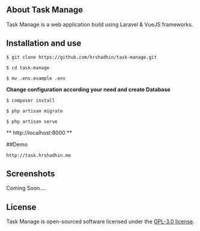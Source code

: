 ## About Task Manage

Task Manage is a web application build using Laravel & VueJS frameworks.

## Installation and use

```
$ git clone https://github.com/hrshadhin/task-manage.git
```
```
$ cd task-manage
```
```
$ mv .env.example .env
```
**Change configuration according your need and create Database**
```
$ composer install
```
```
$ php artisan migrate
```
```
$ php artisan serve
```
**  http://localhost:8000 **

##Demo
```
http://task.hrshadhin.me
```
## Screenshots

Coming Soon....

## License
Task Manage is open-sourced software licensed under the [GPL-3.0 license](https://opensource.org/licenses/GPL-3.0).
